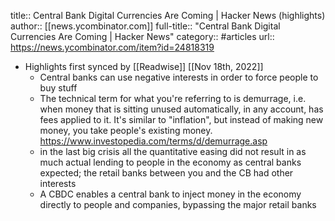title:: Central Bank Digital Currencies Are Coming | Hacker News (highlights)
author:: [[news.ycombinator.com]]
full-title:: "Central Bank Digital Currencies Are Coming | Hacker News"
category:: #articles
url:: https://news.ycombinator.com/item?id=24818319

- Highlights first synced by [[Readwise]] [[Nov 18th, 2022]]
	- Central banks can use negative interests in order to force people to buy stuff
	- The technical term for what you're referring to is demurrage, i.e. when money that is sitting unused automatically, in any account, has fees applied to it. It's similar to "inflation", but instead of making new money, you take people's existing money. https://www.investopedia.com/terms/d/demurrage.asp
	- in the last big crisis all the quantitative easing did not result in as much actual lending to people in the economy as central banks expected; the retail banks between you and the CB had other interests
	- A CBDC enables a central bank to inject money in the economy directly to people and companies, bypassing the major retail banks